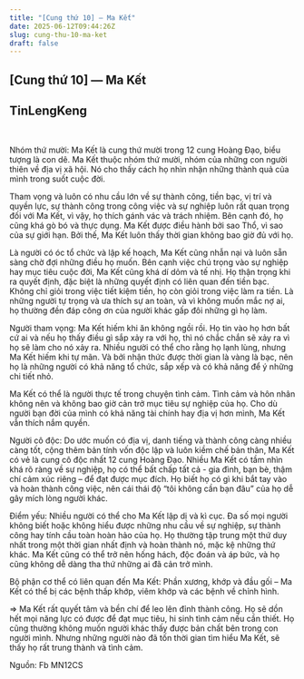 ```yaml
---
title: "[Cung thứ 10] — Ma Kết"
date: 2025-06-12T09:44:26Z
slug: cung-thu-10-ma-ket
draft: false
---
```


## [Cung thứ 10] — Ma Kết

## TinLengKeng

​

Nhóm thứ mười:
 Ma Kết là cung thứ mười trong 12 cung Hoàng Đạo, biểu tượng là con dê.  Ma Kết thuộc nhóm thứ mười, nhóm của những con người thiên về địa vị xã  hội. Nó cho thấy cách họ nhìn nhận những thành quả của mình trong suốt  cuộc đời.
 
 Tham vọng và luôn có nhu cầu lớn về sự thành công,  tiền bạc, vị trí và quyền lực, sự thành công trong công việc và sự  nghiệp luôn rất quan trọng đối với Ma Kết, vì vậy, họ thích gánh vác và  trách nhiệm. Bên cạnh đó, họ cũng khá gò bó và thực dụng. Ma Kết được  điều hành bởi sao Thổ, vì sao của sự giới hạn. Bởi thế, Ma Kết luôn thấy  thời gian không bao giờ đủ với họ.
 
 Là người có óc tổ chức và  lập kế hoạch, Ma Kết cũng nhẫn nại và luôn sẵn sàng chờ đợi những điều  họ muốn. Bên cạnh việc chú trọng vào sự nghiệp hay mục tiêu cuộc đời, Ma  Kết cũng khá dí dỏm và tế nhị. Họ thận trọng khi ra quyết định, đặc  biệt là những quyết định có liên quan đến tiền bạc. Không chỉ giỏi trong  việc tiết kiệm tiền, họ còn giỏi trong việc làm ra tiền. Là những người  tự trọng và ưa thích sự an toàn, và vì không muốn mắc nợ ai, họ thường  đền đáp công ơn của người khác gấp đôi những gì họ làm.
 
 Người tham vọng:
 Ma Kết hiếm khi ăn không ngồi rồi. Họ tin vào họ hơn bất cứ ai và nếu  họ thấy điều gì sắp xảy ra với họ, thì nó chắc chắn sẽ xảy ra vì họ sẽ  làm cho nó xảy ra. Nhiều người có thể cho rằng họ lạnh lùng, nhưng Ma  Kết hiếm khi tự mãn. Và bởi nhận thức được thời gian là vàng là bạc, nên  họ là những người có khả năng tổ chức, sắp xếp và có khả năng để ý  những chi tiết nhỏ.
 
 Ma Kết có thể là người thực tế trong chuyện  tình cảm. Tình cảm và hôn nhân không nên và không bao giờ cản trở mục  tiêu sự nghiệp của họ. Cho dù người bạn đời của mình có khả năng tài  chính hay địa vị hơn mình, Ma Kết vẫn thích nắm quyền.
 
 Người cô độc:
 Do ước muốn có địa vị, danh tiếng và thành công càng nhiều càng tốt,  cộng thêm bản tính vốn độc lập và luôn kiềm chế bản thân, Ma Kết có vẻ  là cung cô độc nhất 12 cung Hoàng Đạo. Nhiều Ma Kết có tầm nhìn khá rõ  ràng về sự nghiệp, họ có thể bất chấp tất cả - gia đình, bạn bè, thậm  chí cảm xúc riêng – để đạt được mục đích. Họ biết họ có gì khi bắt tay  vào và hoàn thành công việc, nên cái thái độ “tôi không cần bạn đâu” của  họ dễ gây mích lòng người khác.
 
 Điểm yếu:
 Nhiều người có  thể cho Ma Kết lập dị và kì cục. Đa số mọi người không biết hoặc không  hiểu được những nhu cầu về sự nghiệp, sự thành công hay tính cầu toàn  hoàn hảo của họ. Họ thường tập trung một thứ duy nhất trong một thời  gian nhất định và hoàn thành nó, mặc kệ những thứ khác. Ma Kết cũng có  thể trở nên hống hách, độc đoán và áp bức, và họ cũng không dễ dàng tha  thứ những ai đã cản trở mình.
 
 Bộ phận cơ thể có liên quan đến Ma Kết:
 Phần xương, khớp và đầu gối – Ma Kết có thể bị các bệnh thấp khớp, viêm khớp và các bệnh về chỉnh hình.
 
 => Ma Kết rất quyết tâm và bền chí để leo lên đỉnh thành công. Họ sẽ  dồn hết mọi năng lực có được để đạt mục tiêu, hi sinh tình cảm nếu cần  thiết. Họ cũng thường không muốn người khác thấy được bản chất bên trong  con người mình. Nhưng những người nào đã tốn thời gian tìm hiểu Ma Kết,  sẽ thấy họ rất trung thành và tình cảm.


Nguồn: Fb MN12CS